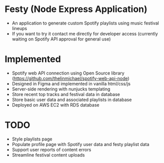 # Festy (Node Express Application)
- An application to generate custom Spotify playlists using music festival lineups
-  If you want to try it contact me directly for developer access (currently waiting on Spotify API approval for general use)

# Implemented
- Spotify web API connection using Open Source library (https://github.com/thelinmichael/spotify-web-api-node)
- Designed in Figma and implemented in vanilla html/css/js
- Server-side rendering with nunjucks templating
- Store recent top tracks and festival data in database
- Store basic user data and associated playlists in database
- Deployed on AWS EC2 with RDS database

# TODO
- Style playlists page
- Populate profile page with Spotify user data and festy playlist data
- Support user reports of content errors
- Streamline festival content uploads


